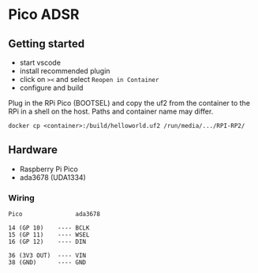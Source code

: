 # Pico ADSR

## Getting started

- start vscode
- install recommended plugin
- click on `><` and select `Reopen in Container`
- configure and build

Plug in the RPi Pico (BOOTSEL) and copy the uf2 from the container to the RPi in a shell on the host.
Paths and container name may differ.

    docker cp <container>:/build/helloworld.uf2 /run/media/.../RPI-RP2/

## Hardware

- Raspberry Pi Pico
- ada3678 (UDA1334)

### Wiring

    Pico               ada3678

    14 (GP 10)    ---- BCLK
    15 (GP 11)    ---- WSEL
    16 (GP 12)    ---- DIN

    36 (3V3 OUT)  ---- VIN
    38 (GND)      ---- GND
